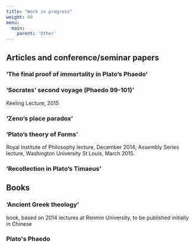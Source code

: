 ```yaml
---
title: "Work in progress"
weight: 60
menu:
  main:
    parent: 'Other'
---
```


## Articles and conference/seminar papers

### ‘The final proof of immortality in Plato’s Phaedo’


### ‘Socrates’ second voyage (Phaedo 99-101)’
Keeling Lecture, 2015

### ‘Zeno’s place paradox’

### ‘Plato’s theory of Forms’
 Royal Institute of Philosophy lecture, December 2014; Assembly Series lecture, Washington University St Louis, March 2015.
 
 ### ‘Recollection in Plato’s Timaeus’

## Books

### ‘Ancient Greek theology’
book, based on 2014 lectures at Renmin University, to be published initially in Chinese

### Plato's Phaedo

